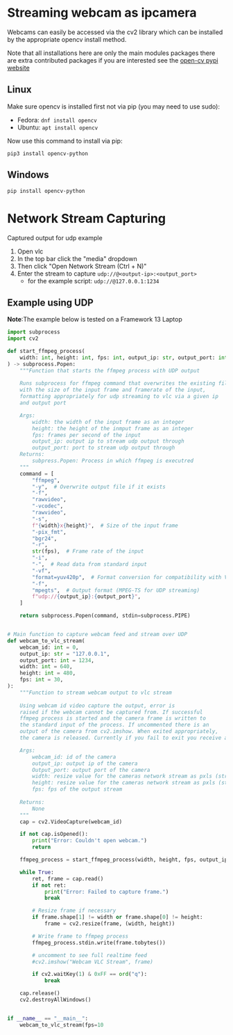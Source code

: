 # Streaming webcam as ipcamera

Webcams can easily be accessed via the cv2 library which can be installed by the appropriate opencv install method.

Note that all installations here are only the main modules packages there are extra contributed packages if you are interested see the [open-cv pypi website](https://pypi.org/project/opencv-python/)

## Linux

Make sure opencv is installed first not via pip (you may need to use sudo):

- Fedora: `dnf install opencv`
- Ubuntu: `apt install opencv`

Now use this command to install via pip:

`pip3 install opencv-python`

## Windows

`pip install opencv-python`

# Network Stream Capturing
Captured output for udp example
1. Open vlc
2. In the top bar click the "media" dropdown
3. Then click "Open Network Stream (Ctrl + N)"
4. Enter the stream to capture `udp://@<output-ip>:<output_port>`
    - for the example script: `udp://@127.0.0.1:1234`

## Example using UDP
**Note**:The example below is tested on a Framework 13 Laptop

```python
import subprocess
import cv2

def start_ffmpeg_process(
    width: int, height: int, fps: int, output_ip: str, output_port: int
) -> subprocess.Popen:
    """Function that starts the ffmpeg process with UDP output
    
    Runs subprocess for ffmpeg command that overwrites the existing file
    with the size of the input frame and framerate of the input,
    formatting appropriately for udp streaming to vlc via a given ip
    and output port

    Args:
        width: the width of the input frame as an integer
        height: the height of the inmput frame as an integer
        fps: frames per second of the input
        output_ip: output ip to stream udp output through
        output_port: port to stream udp output through
    Returns:
        subpress.Popen: Process in which ffmpeg is executred
    """
    command = [
        "ffmpeg",
        "-y",  # Overwrite output file if it exists
        "-f",
        "rawvideo",
        "-vcodec",
        "rawvideo",
        "-s",
        f"{width}x{height}",  # Size of the input frame
        "-pix_fmt",
        "bgr24",
        "-r",
        str(fps),  # Frame rate of the input
        "-i",
        "-",  # Read data from standard input
        "-vf",
        "format=yuv420p",  # Format conversion for compatibility with VLC
        "-f",
        "mpegts",  # Output format (MPEG-TS for UDP streaming)
        f"udp://{output_ip}:{output_port}",
    ]

    return subprocess.Popen(command, stdin=subprocess.PIPE)


# Main function to capture webcam feed and stream over UDP
def webcam_to_vlc_stream(
    webcam_id: int = 0,
    output_ip: str = "127.0.0.1",
    output_port: int = 1234,
    width: int = 640,
    height: int = 480,
    fps: int = 30,
):
    """Function to stream webcam output to vlc stream
    
    Using webcam id video capture the output, error is
    raised if the webcam cannot be captured from. If successful
    ffmpeg process is started and the camera frame is written to
    the standard input of the process. If uncommented there is an
    output of the camera from cv2.imshow. When exited appropriately,
    the camera is released. Currently if you fail to exit you receive an error.

    Args:
        webcam_id: id of the camera
        output_ip: output ip of the camera
        Output_port: output port of the camera
        width: resize value for the cameras network stream as pxls (stream output width)
        height: resize value for the cameras network stream as pxls (stream output height)
        fps: fps of the output stream 
    
    Returns:
        None
    """
    cap = cv2.VideoCapture(webcam_id)

    if not cap.isOpened():
        print("Error: Couldn't open webcam.")
        return

    ffmpeg_process = start_ffmpeg_process(width, height, fps, output_ip, output_port)

    while True:
        ret, frame = cap.read()
        if not ret:
            print("Error: Failed to capture frame.")
            break

        # Resize frame if necessary
        if frame.shape[1] != width or frame.shape[0] != height:
            frame = cv2.resize(frame, (width, height))

        # Write frame to ffmpeg process
        ffmpeg_process.stdin.write(frame.tobytes())

        # uncomment to see full realtime feed
        #cv2.imshow("Webcam VLC Stream", frame)

        if cv2.waitKey(1) & 0xFF == ord("q"):
            break

    cap.release()
    cv2.destroyAllWindows()


if __name__ == "__main__":
    webcam_to_vlc_stream(fps=10
```
